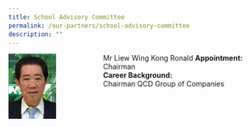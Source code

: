```yaml
---
title: School Advisory Committee
permalink: /our-partners/school-advisory-committee
description: ""
---
```

<div>
<div style="float: left">
<img src="/images/1%20(5).jpg" 
     style="width:50%">
</div>
<div>
	
Mr Liew Wing Kong Ronald
**Appointment:** Chairman <br>
**Career Background:** <br>
Chairman
QCD Group of Companies
</div>
</div>